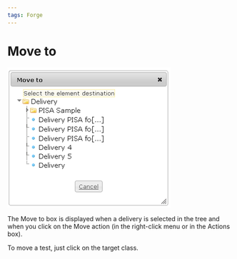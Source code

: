 ```yaml
---
tags: Forge
---
```


Move to
=======

![](resources/deliveries-move.png)

The Move to box is displayed when a delivery is selected in the tree and when you click on the Move action (in the right-click menu or in the Actions box).

To move a test, just click on the target class.

